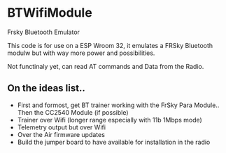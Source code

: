 # BTWifiModule
Frsky Bluetooth Emulator

This code is for use on a ESP Wroom 32, it emulates a FRSky Bluetooth modulw but with way more power and possibilities.

Not functinaly yet, can read AT commands and Data from the Radio.

On the ideas list.. 
-----------------
- First and formost, get BT trainer working with the FrSky Para Module.. Then the CC2540 Module (if possible)
- Trainer over Wifi (longer range especially with 11b 1Mbps mode)
- Telemetry output but over Wifi
- Over the Air firmware updates
- Build the jumper board to have available for installation in the radio
